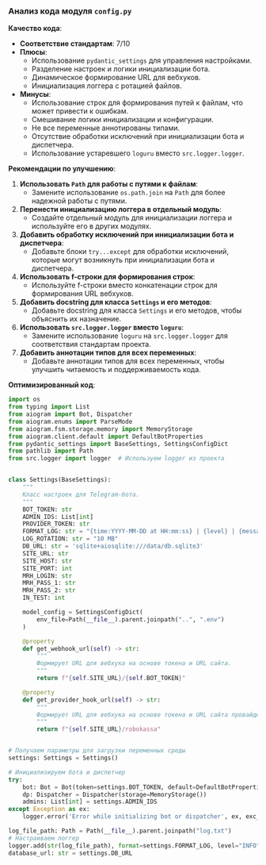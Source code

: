 ### **Анализ кода модуля `config.py`**

**Качество кода**:
- **Соответствие стандартам**: 7/10
- **Плюсы**:
    - Использование `pydantic_settings` для управления настройками.
    - Разделение настроек и логики инициализации бота.
    - Динамическое формирование URL для вебхуков.
    - Инициализация логгера с ротацией файлов.
- **Минусы**:
    - Использование строк для формирования путей к файлам, что может привести к ошибкам.
    - Смешивание логики инициализации и конфигурации.
    - Не все переменные аннотированы типами.
    - Отсутствие обработки исключений при инициализации бота и диспетчера.
    - Использование устаревшего `loguru` вместо `src.logger.logger`.

**Рекомендации по улучшению**:

1.  **Использовать `Path` для работы с путями к файлам**:
    - Замените использование `os.path.join` на `Path` для более надежной работы с путями.
2.  **Перенести инициализацию логгера в отдельный модуль**:
    - Создайте отдельный модуль для инициализации логгера и используйте его в других модулях.
3.  **Добавить обработку исключений при инициализации бота и диспетчера**:
    - Добавьте блоки `try...except` для обработки исключений, которые могут возникнуть при инициализации бота и диспетчера.
4.  **Использовать f-строки для формирования строк**:
    - Используйте f-строки вместо конкатенации строк для формирования URL вебхуков.
5.  **Добавить docstring для класса `Settings` и его методов**:
    - Добавьте docstring для класса `Settings` и его методов, чтобы объяснить их назначение.
6.  **Использовать `src.logger.logger` вместо `loguru`**:
    - Замените использование `loguru` на `src.logger.logger` для соответствия стандартам проекта.
7.  **Добавить аннотации типов для всех переменных**:
    - Добавьте аннотации типов для всех переменных, чтобы улучшить читаемость и поддерживаемость кода.

**Оптимизированный код**:

```python
import os
from typing import List
from aiogram import Bot, Dispatcher
from aiogram.enums import ParseMode
from aiogram.fsm.storage.memory import MemoryStorage
from aiogram.client.default import DefaultBotProperties
from pydantic_settings import BaseSettings, SettingsConfigDict
from pathlib import Path
from src.logger import logger  # Используем logger из проекта


class Settings(BaseSettings):
    """
    Класс настроек для Telegram-бота.
    """
    BOT_TOKEN: str
    ADMIN_IDS: List[int]
    PROVIDER_TOKEN: str
    FORMAT_LOG: str = "{time:YYYY-MM-DD at HH:mm:ss} | {level} | {message}"
    LOG_ROTATION: str = "10 MB"
    DB_URL: str = 'sqlite+aiosqlite:///data/db.sqlite3'
    SITE_URL: str
    SITE_HOST: str
    SITE_PORT: int
    MRH_LOGIN: str
    MRH_PASS_1: str
    MRH_PASS_2: str
    IN_TEST: int

    model_config = SettingsConfigDict(
        env_file=Path(__file__).parent.joinpath("..", ".env")
    )

    @property
    def get_webhook_url(self) -> str:
        """
        Формирует URL для вебхука на основе токена и URL сайта.
        """
        return f"{self.SITE_URL}/{self.BOT_TOKEN}"

    @property
    def get_provider_hook_url(self) -> str:
        """
        Формирует URL для вебхука на основе токена и URL сайта провайдера.
        """
        return f"{self.SITE_URL}/robokassa"


# Получаем параметры для загрузки переменных среды
settings: Settings = Settings()

# Инициализируем бота и диспетчер
try:
    bot: Bot = Bot(token=settings.BOT_TOKEN, default=DefaultBotProperties(parse_mode=ParseMode.HTML))
    dp: Dispatcher = Dispatcher(storage=MemoryStorage())
    admins: List[int] = settings.ADMIN_IDS
except Exception as ex:
    logger.error('Error while initializing bot or dispatcher', ex, exc_info=True)

log_file_path: Path = Path(__file__).parent.joinpath("log.txt")
# Настраиваем логгер
logger.add(str(log_file_path), format=settings.FORMAT_LOG, level="INFO", rotation=settings.LOG_ROTATION)
database_url: str = settings.DB_URL